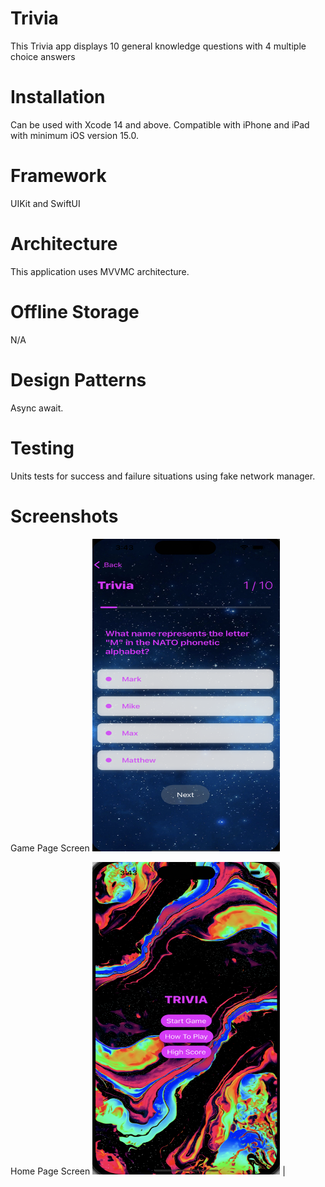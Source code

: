# Trivia

This Trivia app displays 10 general knowledge questions with 4 multiple choice answers



# Installation

Can be used with Xcode 14 and above. Compatible with iPhone and iPad with minimum iOS version 15.0.



# Framework

UIKit and SwiftUI



# Architecture

This application uses MVVMC architecture.



# Offline Storage

N/A



# Design Patterns

Async await.



# Testing

Units tests for success and failure situations using fake network manager.



# Screenshots








Game Page Screen
<img src="game_page.png" width="300" height="500"> 

Home Page Screen
<img src="home_page.png" width="300" height="500"> |


